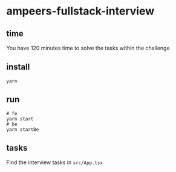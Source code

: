 # ampeers-fullstack-interview

## time

You have 120 minutes time to solve the tasks within the challenge

## install

```
yarn
```

## run

```
# fe
yarn start
# be
yarn startBe
```

## tasks

Find the interview tasks in `src/App.tsx`
